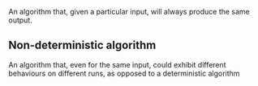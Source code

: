 An algorithm that, given a particular input, will always produce the same output. 
## Non-deterministic algorithm
An algorithm that, even for the same input, could exhibit different behaviours on different runs, as opposed to a deterministic algorithm